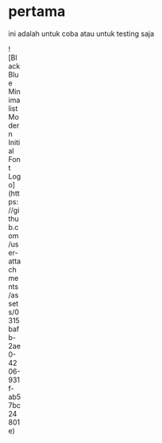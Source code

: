 # pertama

ini adalah untuk coba atau untuk testing saja 
<div style= width:25px;>
![Black   Blue Minimalist Modern Initial Font Logo](https://github.com/user-attachments/assets/0315bafb-2ae0-4206-931f-ab57bc24801e)
</div>
